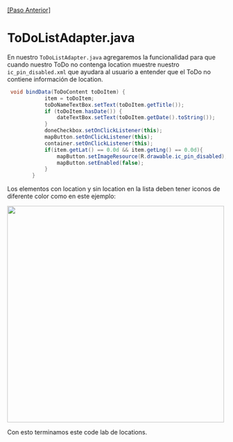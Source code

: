 
[\[Paso Anterior\]](04_ic_pin_disabled.md)

# ToDoListAdapter.java

En nuestro `ToDoListAdapter.java` agregaremos la funcionalidad para que cuando nuestro ToDo no contenga location muestre nuestro `ic_pin_disabled.xml` que ayudara al usuario a entender que el ToDo no contiene información de location.

```java
 void bindData(ToDoContent toDoItem) {
            item = toDoItem;
            toDoNameTextBox.setText(toDoItem.getTitle());
            if (toDoItem.hasDate()) {
                dateTextBox.setText(toDoItem.getDate().toString());
            }
            doneCheckbox.setOnClickListener(this);
            mapButton.setOnClickListener(this);
            container.setOnClickListener(this);
            if(item.getLat() == 0.0d && item.getLng() == 0.0d){
                mapButton.setImageResource(R.drawable.ic_pin_disabled);
                mapButton.setEnabled(false);
            }
        }
```

Los elementos con location y sin location en la lista deben tener iconos de diferente color como en este ejemplo:

<img src="http://i.imgur.com/kqzWfCL.png" height = 500px>


Con esto terminamos este code lab de locations.
